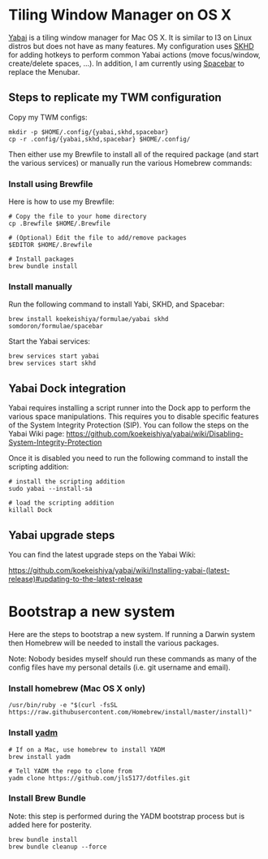 # Tiling Window Manager on OS X

[Yabai](https://github.com/koekeishiya/yabai) is a tiling window
manager for Mac OS X. It is similar to I3 on Linux distros but does
not have as many features. My configuration uses
[SKHD](https://github.com/koekeishiya/skhd) for adding
hotkeys to perform common Yabai actions (move focus/window,
create/delete spaces, ...). In addition, I am currently using
[Spacebar](https://github.com/somdoron/spacebar) to replace the
Menubar.

## Steps to replicate my TWM configuration

Copy my TWM configs:

    mkdir -p $HOME/.config/{yabai,skhd,spacebar}
    cp -r .config/{yabai,skhd,spacebar} $HOME/.config/

Then either use my Brewfile to install all of the required package
(and start the various services) or manually run the various Homebrew
commands:

### Install using Brewfile

Here is how to use my Brewfile:

    # Copy the file to your home directory
    cp .Brewfile $HOME/.Brewfile

    # (Optional) Edit the file to add/remove packages
    $EDITOR $HOME/.Brewfile

    # Install packages
    brew bundle install

### Install manually

Run the following command to install Yabi, SKHD, and Spacebar:

    brew install koekeishiya/formulae/yabai skhd somdoron/formulae/spacebar

Start the Yabai services:

    brew services start yabai
    brew services start skhd

## Yabai Dock integration

Yabai requires installing a script runner into the Dock app to perform the various
space manipulations. This requires you to disable specific features of the System
Integrity Protection (SIP). You can follow the steps on the Yabai Wiki page:
https://github.com/koekeishiya/yabai/wiki/Disabling-System-Integrity-Protection 

Once it is disabled you need to run the following command to install the scripting addition:

    # install the scripting addition
    sudo yabai --install-sa

    # load the scripting addition
    killall Dock

## Yabai upgrade steps

You can find the latest upgrade steps on the Yabai Wiki:

https://github.com/koekeishiya/yabai/wiki/Installing-yabai-(latest-release)#updating-to-the-latest-release

# Bootstrap a new system

Here are the steps to bootstrap a new system. If running a Darwin 
system then Homebrew will be needed to install the various packages.

Note: Nobody besides myself should run these commands as many of the config files have my personal details (i.e. git username and email).

### Install homebrew (Mac OS X only)

    /usr/bin/ruby -e "$(curl -fsSL https://raw.githubusercontent.com/Homebrew/install/master/install)"

### Install [yadm](https://github.com/TheLocehiliosan/yadm)

    # If on a Mac, use homebrew to install YADM 
    brew install yadm

    # Tell YADM the repo to clone from
    yadm clone https://github.com/jls5177/dotfiles.git

### Install Brew Bundle

Note: this step is performed during the YADM bootstrap process but is
added here for posterity.

    brew bundle install
    brew bundle cleanup --force

